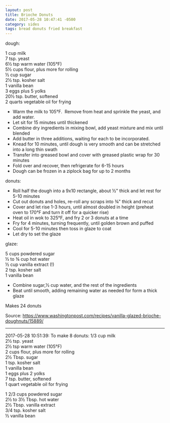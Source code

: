 ```yaml
---
layout: post
title: Brioche Donuts
date: 2017-05-28 10:47:41 -0500
category: sides
tags: bread donuts fried breakfast
---
```

dough:  
  
1 cup milk  
7 tsp. yeast  
6½ tsp warm water (105°F)  
5½ cups flour, plus more for rolling  
½ cup sugar  
2½ tsp. kosher salt  
1 vanilla bean  
3 eggs plus 5 yolks  
20½ tsp. butter, softened  
2 quarts vegetable oil for frying  

  * Warm the milk to 105°F.  Remove from heat and sprinkle the yeast, and add water.
  * Let sit for 15 minutes until thickened
  * Combine dry ingredients in mixing bowl, add yeast mixture and mix until blended
  * Add butter in three additions, waiting for each to be incorporated.
  * Knead for 10 minutes, until dough is very smooth and can be stretched into a long thin swath
  * Transfer into greased bowl and cover with greased plastic wrap for 30 minutes
  * Fold over and recover, then refrigerate for 6-15 hours
  * Dough can be frozen in a ziplock bag for up to 2 months

donuts:  

  * Roll half the dough into a 9x10 rectangle, about ½" thick and let rest for 5-10 minutes
  * Cut out donuts and holes, re-roll any scraps into ¾" thick and recut
  * Cover and let rise 1-3 hours, until almost doubled in height (preheat oven to 170°F and turn it off for a quicker rise)
  * Heat oil in wok to 325°F, and fry 2 or 3 donuts at a time
  * Fry for 4 minutes, turning frequently, until golden brown and puffed
  * Cool for 5-10 minutes then toss in glaze to coat
  * Let dry to set the glaze

glaze:  
  
5 cups powdered sugar  
½ to ¾ cup hot water  
½ cup vanilla extract (!)  
2 tsp. kosher salt  
1 vanilla bean  

  * Combine sugar,½ cup water, and the rest of the ingredients
  * Beat until smooth, adding remaining water as needed for form a thick glaze

Makes 24 donuts  
  
Source: <https://www.washingtonpost.com/recipes/vanilla-glazed-brioche-doughnuts/15889/>

---

2017-05-28 10:51:39: To make 8 donuts:
1/3 cup milk  
2½ tsp. yeast  
2½ tsp warm water (105°F)  
2 cups flour, plus more for rolling  
2½ Tbsp. sugar  
1 tsp. kosher salt  
1 vanilla bean  
1 eggs plus 2 yolks  
7 tsp. butter, softened  
1 quart vegetable oil for frying

1 2/3 cups powdered sugar  
2½ to 3½ Tbsp. hot water  
2½ Tbsp. vanilla extract  
3/4 tsp. kosher salt  
½ vanilla bean
